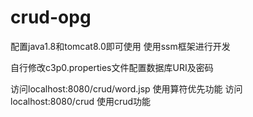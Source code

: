 # crud-opg
配置java1.8和tomcat8.0即可使用
使用ssm框架进行开发

自行修改c3p0.properties文件配置数据库URI及密码

访问localhost:8080/crud/word.jsp 使用算符优先功能
访问localhost:8080/crud 使用crud功能
